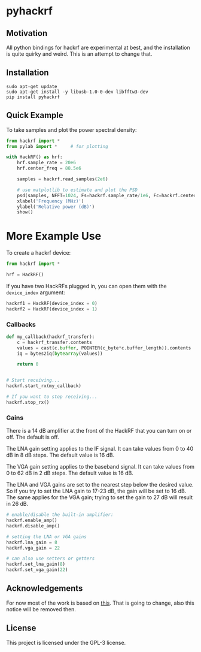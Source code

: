 # pyhackrf

## Motivation

All python bindings for hackrf are experimental at best, and the installation is quite quirky and weird.
This is an attempt to change that.

## Installation

```
sudo apt-get update
sudo apt-get install -y libusb-1.0-0-dev libfftw3-dev
pip install pyhackrf
```

## Quick Example

To take samples and plot the power spectral density:

```python
from hackrf import *
from pylab import *     # for plotting

with HackRF() as hrf:
	hrf.sample_rate = 20e6
	hrf.center_freq = 88.5e6

	samples = hackrf.read_samples(2e6)

	# use matplotlib to estimate and plot the PSD
	psd(samples, NFFT=1024, Fs=hackrf.sample_rate/1e6, Fc=hackrf.center_freq/1e6)
	xlabel('Frequency (MHz)')
	ylabel('Relative power (dB)')
	show()
```

# More Example Use

To create a hackrf device:

```python
from hackrf import *

hrf = HackRF()
```

If you have two HackRFs plugged in, you can open them with the `device_index` argument:

```python
hackrf1 = HackRF(device_index = 0)
hackrf2 = HackRF(device_index = 1)
```

### Callbacks

```python
def my_callback(hackrf_transfer):
    c = hackrf_transfer.contents
    values = cast(c.buffer, POINTER(c_byte*c.buffer_length)).contents
    iq = bytes2iq(bytearray(values))

    return 0


# Start receiving...
hackrf.start_rx(my_callback)

# If you want to stop receiving...
hackrf.stop_rx()
```

### Gains

There is a 14 dB amplifier at the front of the HackRF that you can turn on or off.
The default is off.

The LNA gain setting applies to the IF signal.
It can take values from 0 to 40 dB in 8 dB steps.
The default value is 16 dB.

The VGA gain setting applies to the baseband signal.
It can take values from 0 to 62 dB in 2 dB steps.
The default value is 16 dB.

The LNA and VGA gains are set to the nearest step below the desired value.
So if you try to set the LNA gain to 17-23 dB, the gain will be set to 16 dB.
The same applies for the VGA gain; trying to set the gain to 27 dB will result in 26 dB.

```python
# enable/disable the built-in amplifier:
hackrf.enable_amp()
hackrf.disable_amp()

# setting the LNA or VGA gains
hackrf.lna_gain = 8
hackrf.vga_gain = 22

# can also use setters or getters
hackrf.set_lna_gain(8)
hackrf.set_vga_gain(22)
```

## Acknowledgements

For now most of the work is based on [this](https://github.com/dressel/pyhackrf).
That is going to change, also this notice will be removed then.

## License

This project is licensed under the GPL-3 license.
